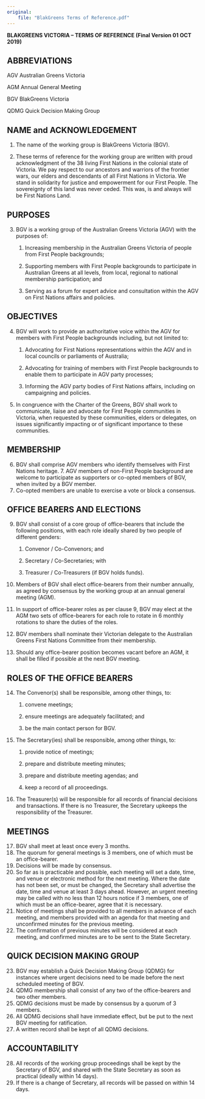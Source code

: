 ```yaml
---
original:
    file: "BlakGreens Terms of Reference.pdf"
---
```


**BLAKGREENS VICTORIA – TERMS OF REFERENCE (Final Version 01 OCT 2019)**

## ABBREVIATIONS

AGV Australian Greens Victoria

AGM Annual General Meeting

BGV BlakGreens Victoria

QDMG Quick Decision Making Group

## NAME and ACKNOWLEDGEMENT

1. The name of the working group is BlakGreens Victoria (BGV).

2. These terms of reference for the working group are written with proud acknowledgment of the 38 living First Nations in the
    colonial state of Victoria. We pay respect to our ancestors and warriors of the frontier wars, our elders and descendants of all
    First Nations in Victoria. We stand in solidarity for justice and empowerment for our First People. The sovereignty of this
    land was never ceded. This was, is and always will be First Nations Land.

## PURPOSES

3. BGV is a working group of the Australian Greens Victoria (AGV) with the purposes of:

    <subclause-letters>

    1. Increasing membership in the Australian Greens Victoria of people from First People backgrounds;

    2. Supporting members with First People backgrounds to participate in Australian Greens at all levels, from local, regional
    to national membership participation; and

    3. Serving as a forum for expert advice and consultation within the AGV on First Nations affairs and policies.

    </subclause-letters>

## OBJECTIVES

4. BGV will work to provide an authoritative voice within the AGV for members with First People backgrounds including, but not limited to:

    <subclause-letters>

    1. Advocating for First Nations representations within the AGV and in local councils or parliaments of Australia;

    2. Advocating for training of members with First People backgrounds to enable them to participate in AGV party
    processes;

    3. Informing the AGV party bodies of First Nations affairs, including on campaigning and policies.

    </subclause-letters>

5. In congruence with the Charter of the Greens, BGV shall work to communicate, liaise and advocate for First People
    communities in Victoria, when requested by these communities, elders or delegates, on issues significantly impacting or of
    significant importance to these communities.

## MEMBERSHIP

6. BGV shall comprise AGV members who identify themselves with First Nations heritage.
    7. AGV members of non-First People background are welcome to participate as supporters or co-opted members of BGV, when
       invited by a BGV member.
8. Co-opted members are unable to exercise a vote or block a consensus.

## OFFICE BEARERS AND ELECTIONS

9. BGV shall consist of a core group of office-bearers that include the following positions, with each role ideally shared by two people of different genders:

    <subclause-letters>

    1. Convenor / Co-Convenors; and

    2. Secretary / Co-Secretaries; with

    3. Treasurer / Co-Treasurers (if BGV holds funds).

    </subclause-letters>


10. Members of BGV shall elect office-bearers from their number annually, as agreed by consensus by the working group at an
    annual general meeting (AGM).
11. In support of office-bearer roles as per clause 9, BGV may elect at the AGM two sets of office-bearers for each role to rotate
    in 6 monthly rotations to share the duties of the roles.
12. BGV members shall nominate their Victorian delegate to the Australian Greens First Nations Committee from their
    membership.
13. Should any office-bearer position becomes vacant before an AGM, it shall be filled if possible at the next BGV meeting.

## ROLES OF THE OFFICE BEARERS

14. The Convenor(s) shall be responsible, among other things, to:

    <subclause-letters>

    1. convene meetings;

    2. ensure meetings are adequately facilitated; and

    3. be the main contact person for BGV.

    </subclause-letters>


15. The Secretary(ies) shall be responsible, among other things, to:

    <subclause-letters>

    1. provide notice of meetings;

    2. prepare and distribute meeting minutes;

    3. prepare and distribute meeting agendas; and

    4. keep a record of all proceedings.

    </subclause-letters>

16. The Treasurer(s) will be responsible for all records of financial decisions and transactions. If there is no Treasurer, the
    Secretary upkeeps the responsibility of the Treasurer.

## MEETINGS

17. BGV shall meet at least once every 3 months.
18. The quorum for general meetings is 3 members, one of which must be an office-bearer.
19. Decisions will be made by consensus.
20. So far as is practicable and possible, each meeting will set a date, time, and venue or electronic method for the next meeting.
    Where the date has not been set, or must be changed, the Secretary shall advertise the date, time and venue at least 3 days
    ahead. However, an urgent meeting may be called with no less than 12 hours notice if 3 members, one of which must be an
    office-bearer, agree that it is necessary.
21. Notice of meetings shall be provided to all members in advance of each meeting, and members provided with an agenda for
    that meeting and unconfirmed minutes for the previous meeting.
22. The confirmation of previous minutes will be considered at each meeting, and confirmed minutes are to be sent to the State
    Secretary.

## QUICK DECISION MAKING GROUP

23. BGV may establish a Quick Decision Making Group (QDMG) for instances where urgent decisions need to be made before
    the next scheduled meeting of BGV.
24. QDMG membership shall consist of any two of the office-bearers and two other members.
25. QDMG decisions must be made by consensus by a quorum of 3 members.
26. All QDMG decisions shall have immediate effect, but be put to the next BGV meeting for ratification.
27. A written record shall be kept of all QDMG decisions.


## ACCOUNTABILITY

28. All records of the working group proceedings shall be kept by the Secretary of BGV, and shared with the State Secretary as
    soon as practical (ideally within 14 days).
29. If there is a change of Secretary, all records will be passed on within 14 days.


